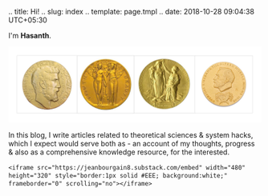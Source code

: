 .. title: Hi!
.. slug: index
.. template: page.tmpl
.. date: 2018-10-28 09:04:38 UTC+05:30

I'm **Hasanth**.

![](/images/collage.jpg)

In this blog, I write articles related to theoretical sciences & system hacks, which I expect would serve both as - an account of my thoughts, progress & also as a comprehensive knowledge resource, for the interested.

```
<iframe src="https://jeanbourgain8.substack.com/embed" width="480" height="320" style="border:1px solid #EEE; background:white;" frameborder="0" scrolling="no"></iframe>
```

 













